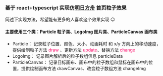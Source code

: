 ### 基于 react+typescript 实现仿[明日方舟](https://ak.hypergryph.com/#information) 首页粒子效果

简述下实现方法，希望能有更多的人喜欢这个效果实现 😉

#### 主要使用三个类：Particle 粒子类、LogoImg 图片类、ParticleCanvas 画布类

- Particle： 记录粒子位置、颜色、大小、动画耗时 和 x/y 方向上的移动速度，提供绘制粒子方法<font color="#f06" > draw</font> 、更新方法<font color="#f06" > update</font>、替换方法<font color="#f06"> change</font>
- LogoImg： 记录图片解析后的粒子数组信息 particleData
- ParticleCanvas： 记录目标画布、画布中的粒子数组和鼠标在画布中的位置，提供绘制画布方法 drawCanvas、改变粒子数组方法 changeImg

